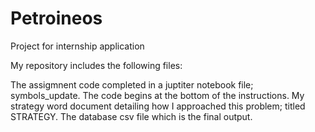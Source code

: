 # Petroineos
Project for internship application

My repository includes the following files:

The assigmnent code completed in a juptiter notebook file; symbols_update. The code begins at the bottom of the instructions.
My strategy word document detailing how I approached this problem; titled STRATEGY.
The database csv file which is the final output.
